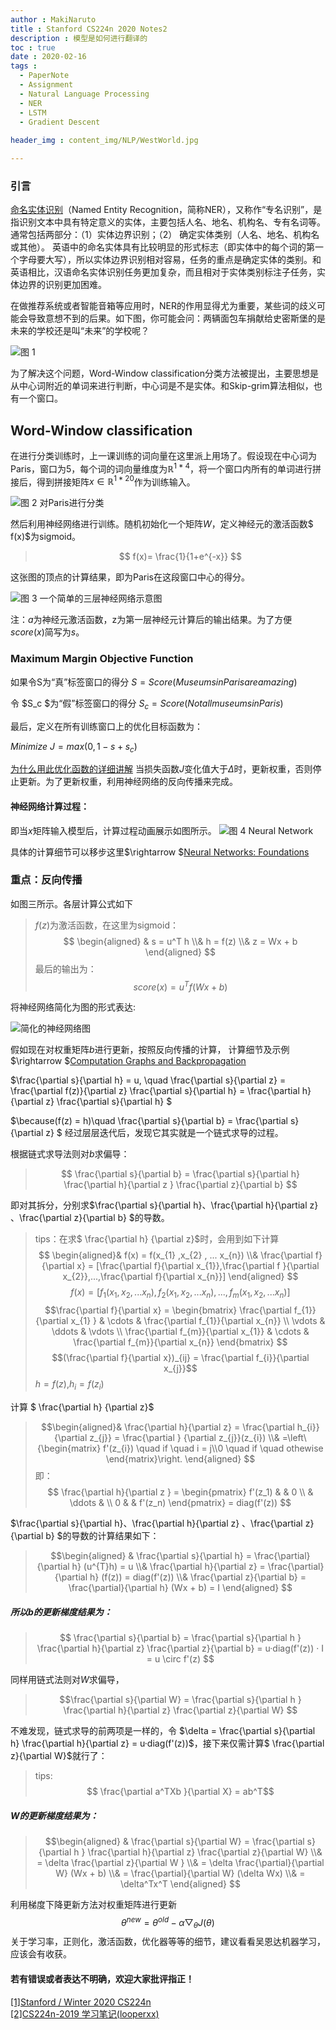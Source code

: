 ```yaml
---
author : MakiNaruto
title : Stanford CS224n 2020 Notes2
description : 模型是如何进行翻译的
toc : true
date : 2020-02-16
tags : 
  - PaperNote
  - Assignment
  - Natural Language Processing
  - NER
  - LSTM
  - Gradient Descent
  
header_img : content_img/NLP/WestWorld.jpg

---
```



### 引言
[命名实体识别](https://baike.baidu.com/item/%E5%91%BD%E5%90%8D%E5%AE%9E%E4%BD%93%E8%AF%86%E5%88%AB/6968430?fr=aladdin)（Named Entity Recognition，简称NER），又称作“专名识别”，是指识别文本中具有特定意义的实体，主要包括人名、地名、机构名、专有名词等。
通常包括两部分：（1）实体边界识别；（2） 确定实体类别（人名、地名、机构名或其他）。
英语中的命名实体具有比较明显的形式标志（即实体中的每个词的第一个字母要大写），所以实体边界识别相对容易，任务的重点是确定实体的类别。和英语相比，汉语命名实体识别任务更加复杂，而且相对于实体类别标注子任务，实体边界的识别更加困难。

在做推荐系统或者智能音箱等应用时，NER的作用显得尤为重要，某些词的歧义可能会导致意想不到的后果。如下图，你可能会问：两辆面包车捐献给史密斯堡的是未来的学校还是叫“未来”的学校呢？

![图 1](/content_img/NLP/CS224N-02/img1.png)

为了解决这个问题，Word-Window classification分类方法被提出，主要思想是从中心词附近的单词来进行判断，中心词是不是实体。和Skip-grim算法相似，也有一个窗口。
## Word-Window classification
在进行分类训练时，上一课训练的词向量在这里派上用场了。假设现在中心词为Paris，窗口为5，每个词的词向量维度为$\mathbb{R}^{1*4}$，将一个窗口内所有的单词进行拼接后，得到拼接矩阵$x \in \mathbb{R}^{1*20}$作为训练输入。

![图 2  对Paris进行分类](/content_img/NLP/CS224N-02/img2.png  "对Paris进行分类")

然后利用神经网络进行训练。随机初始化一个矩阵$W$，定义神经元的激活函数$ f(x)$为sigmoid。
>$$ f(x)= \frac{1}{1+e^{-x}} $$

这张图的顶点的计算结果，即为Paris在这段窗口中心的得分。

![图 3 一个简单的三层神经网络示意图](/content_img/NLP/CS224N-02/img3.png "一个简单的三层神经网络示意图")

注：$a$为神经元激活函数，z为第一层神经元计算后的输出结果。为了方便$score(x)$简写为$s$。 
### Maximum Margin Objective Function
如果令S为“真”标签窗口的得分
$S = Score(Museums in Paris are amazing)$

令 $S_c $为“假”标签窗口的得分
$S_c = Score (Not all museums in Paris)$

最后，定义在所有训练窗口上的优化目标函数为：

$Minimize$ $J = max(0,1 - s + s_c)$

[为什么用此优化函数的详细讲解](https://looperxx.github.io/CS224n-2019-03-Word%20Window%20Classification,Neural%20Networks,%20and%20Matrix%20Calculus/#14-maximum-margin-objective-function)
当损失函数$J$变化值大于$\Delta$时，更新权重，否则停止更新。为了更新权重，利用神经网络的反向传播来完成。

#### 神经网络计算过程：
即当$x$矩阵输入模型后，计算过程动画展示如图所示。
![图 4  Neural Network](/content_img/NLP/CS224N-02/img4.gif  "Neural Network")

具体的计算细节可以移步这里$\rightarrow $[Neural Networks: Foundations](https://looperxx.github.io/CS224n-2019-03-Word%20Window%20Classification,Neural%20Networks,%20and%20Matrix%20Calculus/#notes-03-neural-networks-backpropagation)

### 重点：反向传播
如图三所示。各层计算公式如下
>$f(z)$为激活函数，在这里为sigmoid：
>$$
\begin{aligned} &
s = u^T h \\&
h = f(z) \\&
z = Wx + b 
\end{aligned}
$$
最后的输出为：
$$score(x)=u^T f(Wx+b)$$

将神经网络简化为图的形式表达:

![简化的神经网络图](/content_img/NLP/CS224N-02/backpropagation.png)

假如现在对权重矩阵$b$进行更新，按照反向传播的计算，
计算细节及示例$\rightarrow $[Computation Graphs and Backpropagation](https://looperxx.github.io/CS224n-2019-04-Backpropagation%20and%20Computation%20Graphs/#2-computation-graphs-and-backpropagation)

$\frac{\partial s}{\partial h} = u,  \quad 
\frac{\partial s}{\partial z} = \frac{\partial f(z)}{\partial z} \frac{\partial s}{\partial h} =  \frac{\partial h}{\partial z} \frac{\partial s}{\partial h} $

$\because(f(z) = h)\quad 
\frac{\partial s}{\partial b} = \frac{\partial s}{\partial z}
$   经过层层迭代后，发现它其实就是一个链式求导的过程。

根据链式求导法则对$b$求偏导：
>$$
\frac{\partial s}{\partial b} =  \frac{\partial s}{\partial h} \frac{\partial h}{\partial z } \frac{\partial z}{\partial b}
$$


即对其拆分，分别求$\frac{\partial s}{\partial h}、\frac{\partial h}{\partial z} 、\frac{\partial z}{\partial b} $的导数。

>tips：在求$ \frac{\partial h} {\partial z}$时，会用到如下计算
>$$ \begin{aligned}& 
f(x) = f(x_{1} ,x_{2} , ... x_{n}) \\&
\frac{\partial f}{\partial x}  = [\frac{\partial f}{\partial x_{1}},\frac{\partial f }{\partial x_{2}},...,\frac{\partial f}{\partial x_{n}}]
\end{aligned}
$$
> $$f(x) = [f_{1}(x_{1},x_{2},...x_{n}),f_{2}(x_{1},x_{2},...x_{n}),...,f_{m}(x_{1},x_{2},...x_{n})] $$
> $$\frac{\partial f}{\partial x} 
 = \begin{bmatrix}
\frac{\partial f_{1}}{\partial x_{1} } & \cdots  & \frac{\partial f_{1}}{\partial x_{n}} \\ 
 \vdots &  \ddots  & \vdots \\ 
\frac{\partial f_{m}}{\partial x_{1}} & \cdots & \frac{\partial f_{m}}{\partial x_{n}}
\end{bmatrix} 
$$
> $$(\frac{\partial f}{\partial x})_{ij}  = \frac{\partial f_{i}}{\partial x_{j}}$$
> $h = f(z)$,$h_{i} = f(z_{i})$  

计算 $ \frac{\partial h} {\partial z}$
> $$\begin{aligned}&
\frac{\partial h}{\partial z} 
= \frac{\partial h_{i}} {\partial z_{j}} =  \frac{\partial } {\partial z_{j}}(z_{i}) \\&
=\left\{\begin{matrix}
f'(z_{i}) \quad if  \quad i = j\\0 \quad if \quad othewise
\end{matrix}\right.
\end{aligned}
$$ 
即：$$ \frac{\partial h}{\partial z }  
= \begin{pmatrix}
 f'(z_1)  &  & 0  \\  
& \ddots  & \\ 
0 &  &  f'(z_n) 
\end{pmatrix} = diag(f'(z)) $$

$\frac{\partial s}{\partial h}、\frac{\partial h}{\partial z} 、\frac{\partial z}{\partial b} $的导数的计算结果如下：
>$$\begin{aligned} &
\frac{\partial s}{\partial h} = \frac{\partial}{\partial h} (u^{T}h) = u  \\&
\frac{\partial h}{\partial z} = \frac{\partial}{\partial h} (f(z)) = diag(f'(z)) \\&
\frac{\partial z}{\partial b} = \frac{\partial}{\partial h} (Wx + b) = I
\end{aligned}
$$

##### 所以$b$的更新梯度结果为：
>$$ 
\frac{\partial s}{\partial b} 
= \frac{\partial s}{\partial h } \frac{\partial h}{\partial z} \frac{\partial z}{\partial b} 
= u·diag(f'(z)) · I 
= u \circ f'(z)
$$


同样用链式法则对$W$求偏导，
>$$\frac{\partial s}{\partial W} 
= \frac{\partial s}{\partial h }  \frac{\partial h}{\partial z} \frac{\partial z}{\partial W} $$

不难发现，链式求导的前两项是一样的，令 $\delta  = \frac{\partial s}{\partial h} \frac{\partial h}{\partial z}  =  u·diag(f'(z))$，接下来仅需计算$ \frac{\partial z}{\partial W}$就行了：

>tips:
$$ \frac{\partial a^TXb }{\partial X} = ab^T$$

##### $W$的更新梯度结果为：
>$$\begin{aligned} &
\frac{\partial s}{\partial W} 
= \frac{\partial s}{\partial h } \frac{\partial h}{\partial z} \frac{\partial z}{\partial W} \\&
= \delta \frac{\partial z}{\partial W } \\&
= \delta \frac{\partial}{\partial W} (Wx + b) \\&
= \frac{\partial}{\partial W} (\delta Wx) \\&
=  \delta^Tx^T 
\end{aligned}
$$

利用梯度下降更新方法对权重矩阵进行更新
$$\theta^{new} = \theta^{old} - \alpha \bigtriangledown_{\theta}J(\theta)$$
关于学习率，正则化，激活函数，优化器等等的细节，建议看看吴恩达机器学习，应该会有收获。
#### 若有错误或者表达不明确，欢迎大家批评指正！

[[1]Stanford / Winter 2020 CS224n](http://web.stanford.edu/class/cs224n/)<br>
[[2]CS224n-2019 学习笔记(looperxx)](https://looperxx.github.io/CS224n-2019-03-Word%20Window%20Classification,Neural%20Networks,%20and%20Matrix%20Calculus/)
